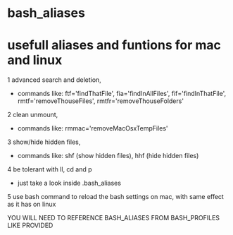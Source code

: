 bash_aliases
=============================================================
usefull aliases and funtions for mac and linux
=============================================================

1 advanced search and deletion, 
  - commands like: ftf='findThatFile', fia='findInAllFiles', fif='findInThatFile', rmtf='removeThouseFiles', rmtfr='removeThouseFolders'

2 clean unmount, 
  - commands like: rmmac='removeMacOsxTempFiles'

3 show/hide hidden files,
  - commands like: shf (show hidden files), hhf (hide hidden files)

4 be tolerant with ll, cd and p
  - just take a look inside .bash_aliases

5 use bash command to reload the bash settings on mac, with same effect as it has on linux

YOU WILL NEED TO REFERENCE BASH_ALIASES FROM BASH_PROFILES LIKE PROVIDED
